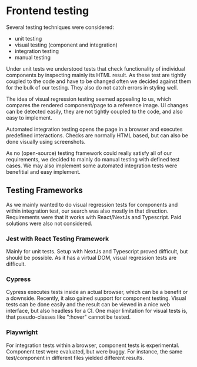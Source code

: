 # Frontend testing

Several testing techniques were considered:

- unit testing
- visual testing (component and integration)
- integration testing
- manual testing

Under unit tests we understood tests that check functionality of individual components by inspecting mainly its HTML result.
As these test are tightly coupled to the code and have to be changed often we decided against them for the bulk of our testing.
They also do not catch errors in styling well.

The idea of visual regression testing seemed appealing to us, which compares the rendered component/page to a reference image.
UI changes can be detected easily, they are not tightly coupled to the code, and also easy to implement.

Automated integration testing opens the page in a browser and executes predefined interactions.
Checks are normally HTML based, but can also be done visually using screenshots.

As no (open-source) testing framework could really satisfy all of our requirements, we decided to mainly do manual testing with defined test cases.
We may also implement some automated integration tests were benefitial and easy implement.

## Testing Frameworks

As we mainly wanted to do visual regression tests for components and within integration test, our search was also mostly in that direction.
Requirements were that it works with React/NextJs and Typescript.
Paid solutions were also not considered.

### Jest with React Testing Framework

Mainly for unit tests.
Setup with NextJs and Typescript proved difficult, but should be possible.
As it has a virtual DOM, visual regression tests are difficult.

### Cypress

Cypress executes tests inside an actual browser, which can be a benefit or a downside.
Recently, it also gained support for component testing.
Visual tests can be done easily and the result can be viewed in a nice web interface, but also headless for a CI.
One major limitation for visual tests is, that pseudo-classes like ":hover" cannot be tested.

### Playwright

For integration tests within a browser, component tests is experimental.
Component test were evaluated, but were buggy.
For instance, the same test/component in different files yielded different results.
